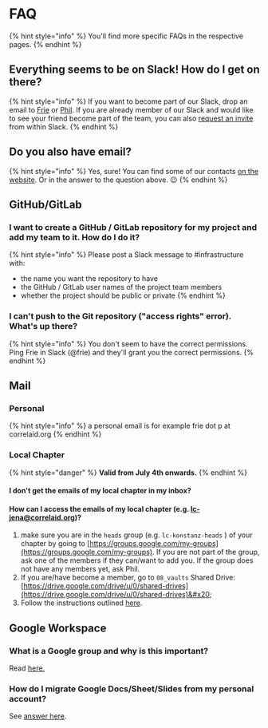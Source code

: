# FAQ

{% hint style="info" %}
You'll find more specific FAQs in the respective pages.
{% endhint %}

## Everything seems to be on Slack! How do I get on there?

{% hint style="info" %}
If you want to become part of our Slack, drop an email to [Frie](mailto:frie.p@correlaid.org) or [Phil](mailto:phil.b@correlaid.org). If you are already member of our Slack and would like to see your friend become part of the team, you can also [request an invite](https://slack.com/intl/en-de/help/articles/201330256-Invite-new-members-to-your-workspace#request-an-invitation) from within Slack.
{% endhint %}

## Do you also have email?

{% hint style="info" %}
Yes, sure! You can find some of our contacts [on the website](https://correlaid.org/contact). Or in the answer to the question above. :wink:
{% endhint %}



## GitHub/GitLab

### I want to create a GitHub / GitLab repository for my project and add my team to it. How do I do it?

{% hint style="info" %}
Please post a Slack message to #infrastructure with:

* the name you want the repository to have
* the GitHub / GitLab user names of the project team members
* whether the project should be public or private
{% endhint %}

### I can't push to the Git repository ("access rights" error). What's up there?

{% hint style="info" %}
You don't seem to have the correct permissions. Ping Frie in Slack (@frie) and they'll grant you the correct permissions.
{% endhint %}

## Mail

### Personal

{% hint style="info" %}
a personal email is for example frie dot p at correlaid.org   &#x20;
{% endhint %}

### Local Chapter

{% hint style="danger" %}
**Valid from July 4th onwards.**&#x20;
{% endhint %}

#### I don't get the emails of my local chapter in my inbox?

#### How can I access the emails of my local chapter (e.g. lc-jena@correlaid.org)?

1. make sure you are in the `heads` group (e.g. `lc-konstanz-heads` ) of your chapter by going to [https://groups.google.com/my-groups](https://groups.google.com/my-groups). If you are not part of the group, ask one of the members if they can/want to add you. If the group does not have any members yet, ask Phil.&#x20;
2. If you are/have become a member, go to `08_vaults` Shared Drive: [https://drive.google.com/drive/u/0/shared-drives](https://drive.google.com/drive/u/0/shared-drives)&#x20;
3. Follow the instructions outlined [here](infrastructure/password-management.md#how-can-i-access-the-password-s).

## Google Workspace



### What is a Google group and why is this important?

Read [here](faq.md#google-workspace)[.](infrastructure/google-workspace.md#what-is-a-google-group)

### How do I migrate Google Docs/Sheet/Slides from my personal account?

See [answer here](infrastructure/google-workspace.md#how-do-i-migrate-google-docs-sheet-slides-from-my-personal-account).
